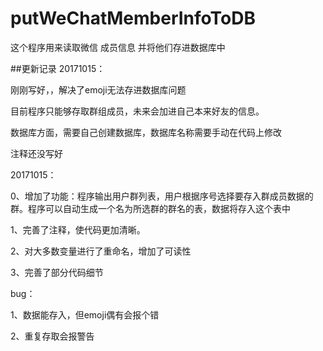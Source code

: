 # putWeChatMemberInfoToDB
这个程序用来读取微信 成员信息 并将他们存进数据库中

##更新记录
20171015：

刚刚写好，，解决了emoji无法存进数据库问题

目前程序只能够存取群组成员，未来会加进自己本来好友的信息。

数据库方面，需要自己创建数据库，数据库名称需要手动在代码上修改

注释还没写好

20171015：

0、增加了功能：程序输出用户群列表，用户根据序号选择要存入群成员数据的群。程序可以自动生成一个名为所选群的群名的表，数据将存入这个表中

1、完善了注释，使代码更加清晰。

2、对大多数变量进行了重命名，增加了可读性

3、完善了部分代码细节

bug：

1、数据能存入，但emoji偶有会报个错

2、重复存取会报警告


